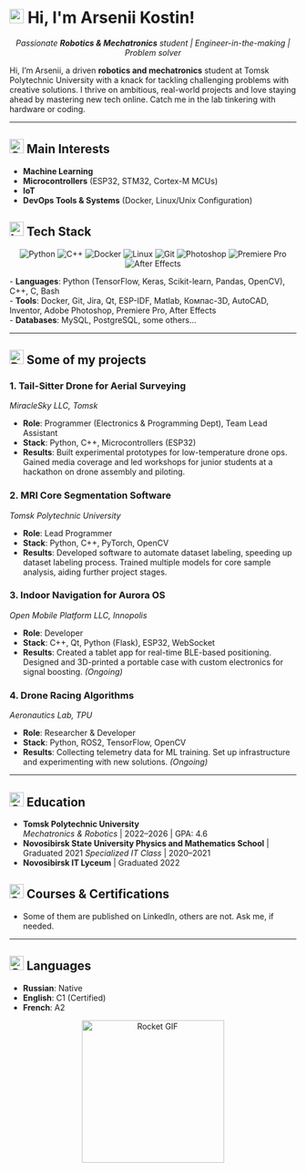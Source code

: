 # <img src="https://raw.githubusercontent.com/Tarikul-Islam-Anik/Animated-Fluent-Emojis/master/Emojis/Hand%20gestures/Waving%20Hand.png" alt="Waving Hand" width="25" height="25" /> Hi, I'm Arsenii Kostin!  

<p align="center">
  <em>Passionate <b>Robotics & Mechatronics</b> student | Engineer-in-the-making | Problem solver</em>
</p>

Hi, I’m Arsenii, a driven **robotics and mechatronics** student at Tomsk Polytechnic University with a knack for tackling challenging problems with creative solutions. I thrive on ambitious, real-world projects and love staying ahead by mastering new tech online. Catch me in the lab tinkering with hardware or coding.  

---

## <img src="https://raw.githubusercontent.com/Tarikul-Islam-Anik/Animated-Fluent-Emojis/master/Emojis/Objects/Gear.png" alt="Gear" width="25" height="25" /> Main Interests  
- **Machine Learning**  
- **Microcontrollers** (ESP32, STM32, Cortex-M MCUs)  
- **IoT**  
- **DevOps Tools & Systems** (Docker, Linux/Unix Configuration)  

## <img src="https://raw.githubusercontent.com/Tarikul-Islam-Anik/Animated-Fluent-Emojis/master/Emojis/Objects/Laptop.png" alt="Laptop" width="25" height="25" /> Tech Stack  
<p align="center">
  <img src="https://img.shields.io/badge/python-3670A0?style=for-the-badge&logo=python&logoColor=ffdd54" alt="Python" />
  <img src="https://img.shields.io/badge/c++-%2300599C.svg?style=for-the-badge&logo=c%2B%2B&logoColor=white" alt="C++" />
  <img src="https://img.shields.io/badge/docker-%230db7ed.svg?style=for-the-badge&logo=docker&logoColor=white" alt="Docker" />
  <img src="https://img.shields.io/badge/Linux-FCC624?style=for-the-badge&logo=linux&logoColor=black" alt="Linux" />
  <img src="https://img.shields.io/badge/git-%23F05033.svg?style=for-the-badge&logo=git&logoColor=white" alt="Git" />
  <img src="https://img.shields.io/badge/photoshop-%2331A8FF.svg?style=for-the-badge&logo=adobe-photoshop&logoColor=white" alt="Photoshop" />
  <img src="https://img.shields.io/badge/premierepro-%239999FF.svg?style=for-the-badge&logo=adobe-premiere-pro&logoColor=white" alt="Premiere Pro" />
  <img src="https://img.shields.io/badge/aftereffects-%239999FF.svg?style=for-the-badge&logo=adobe-after-effects&logoColor=white" alt="After Effects" />
</p>
- <b>Languages</b>: Python (TensorFlow, Keras, Scikit-learn, Pandas, OpenCV), C++, C, Bash  <br>
- <b>Tools</b>: Docker, Git, Jira, Qt, ESP-IDF, Matlab, Компас-3D, AutoCAD, Inventor, Adobe Photoshop, Premiere Pro, After Effects  <br>
- <b>Databases</b>: MySQL, PostgreSQL, some others... <br>

---

## <img src="https://raw.githubusercontent.com/Tarikul-Islam-Anik/Animated-Fluent-Emojis/master/Emojis/Travel%20and%20places/Rocket.png" alt="Rocket" width="25" height="25" /> Some of my projects  

### 1. **Tail-Sitter Drone for Aerial Surveying**  
*MiracleSky LLC, Tomsk*  
- **Role**: Programmer (Electronics & Programming Dept), Team Lead Assistant  
- **Stack**: Python, C++, Microcontrollers (ESP32)  
- **Results**: Built experimental prototypes for low-temperature drone ops. Gained media coverage and led workshops for junior students at a hackathon on drone assembly and piloting.  

### 2. **MRI Core Segmentation Software**  
*Tomsk Polytechnic University*  
- **Role**: Lead Programmer  
- **Stack**: Python, C++, PyTorch, OpenCV 
- **Results**: Developed software to automate dataset labeling, speeding up dataset labeling process. Trained multiple models for core sample analysis, aiding further project stages.  

### 3. **Indoor Navigation for Aurora OS**  
*Open Mobile Platform LLC, Innopolis*  
- **Role**: Developer  
- **Stack**: C++, Qt, Python (Flask), ESP32, WebSocket  
- **Results**: Created a tablet app for real-time BLE-based positioning. Designed and 3D-printed a portable case with custom electronics for signal boosting. *(Ongoing)*  

### 4. **Drone Racing Algorithms**  
*Aeronautics Lab, TPU*  
- **Role**: Researcher & Developer  
- **Stack**: Python, ROS2, TensorFlow, OpenCV 
- **Results**: Collecting telemetry data for ML training. Set up infrastructure and experimenting with new solutions. *(Ongoing)*  

---

## <img src="https://raw.githubusercontent.com/Tarikul-Islam-Anik/Animated-Fluent-Emojis/master/Emojis/Objects/Graduation%20Cap.png" alt="Graduation Cap" width="25" height="25" /> Education  
- **Tomsk Polytechnic University**  
  *Mechatronics & Robotics* | 2022–2026 | GPA: 4.6  
- **Novosibirsk State University Physics and Mathematics School** | Graduated 2021
  *Specialized IT Class* | 2020–2021 
- **Novosibirsk IT Lyceum** | Graduated 2022  

## <img src="https://raw.githubusercontent.com/Tarikul-Islam-Anik/Animated-Fluent-Emojis/master/Emojis/Objects/Scroll.png" alt="Scroll" width="25" height="25" /> Courses & Certifications  
- Some of them are published on LinkedIn, others are not. Ask me, if needed. 

---

## <img src="https://raw.githubusercontent.com/Tarikul-Islam-Anik/Animated-Fluent-Emojis/master/Emojis/Travel%20and%20places/Globe%20Showing%20Europe-Africa.png" alt="Globe" width="25" height="25" /> Languages  
- **Russian**: Native 
- **English**: C1 (Certified)
- **French**: A2

<p align="center">
  <img src="https://media1.giphy.com/media/v1.Y2lkPTc5MGI3NjExc2djMXd6MzVhbXM1YzRxaTZiNWYybm0wbGVrYXJwZzJoNmo2dDdsayZlcD12MV9pbnRlcm5hbF9naWZfYnlfaWQmY3Q9Zw/3o6EQaVtm2A0ZdEljy/giphy.gif" width="250" alt="Rocket GIF">
</p>
